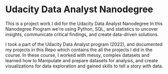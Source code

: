 # Udacity Data Analyst Nanodegree
This is a project work I did for the Udacity Data Analyst Nanodegree
In this Nanodegree Program we're using Python, SQL, and statistics to uncover insights, communicate critical findings, and create data-driven solutions.

I took a part of the Udacity Data Analyst program (2022), and documented my projects in this Repo which contains the all the projects I did in the course. In these course, I worked with messy, complex datasets and learned how to Manipulate and prepare datasets for analysis, and create visualizations for data exploration and gained skills to tell a story with data.